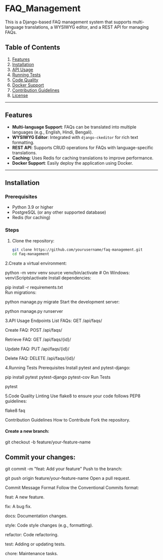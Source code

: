 # FAQ_Management
This is a Django-based FAQ management system that supports multi-language translations, a WYSIWYG editor, and a REST API for managing FAQs.

## Table of Contents
1. [Features](#features)
2. [Installation](#installation)
3. [API Usage](#api-usage)
4. [Running Tests](#running-tests)
5. [Code Quality](#code-quality)
6. [Docker Support](#docker-support)
7. [Contribution Guidelines](#contribution-guidelines)
8. [License](#license)

---

## Features
- **Multi-language Support**: FAQs can be translated into multiple languages (e.g., English, Hindi, Bengali).
- **WYSIWYG Editor**: Integrated with `django-ckeditor` for rich text formatting.
- **REST API**: Supports CRUD operations for FAQs with language-specific translations.
- **Caching**: Uses Redis for caching translations to improve performance.
- **Docker Support**: Easily deploy the application using Docker.

---

## Installation

### Prerequisites
- Python 3.9 or higher
- PostgreSQL (or any other supported database)
- Redis (for caching)

### Steps
1. Clone the repository:
   ```bash
   git clone https://github.com/yourusername/faq-management.git
   cd faq-management
2.Create a virtual environment:


python -m venv venv
source venv/bin/activate  # On Windows: venv\Scripts\activate
Install dependencies:

pip install -r requirements.txt  
Run migrations:


python manage.py migrate
Start the development server:

python manage.py runserver 

3.API Usage
Endpoints
List FAQs: GET /api/faqs/

Create FAQ: POST /api/faqs/


Retrieve FAQ: GET /api/faqs/{id}/

Update FAQ: PUT /api/faqs/{id}/


Delete FAQ: DELETE /api/faqs/{id}/

4.Running Tests
Prerequisites
Install pytest and pytest-django:


pip install pytest pytest-django pytest-cov
Run Tests

pytest

5.Code Quality
Linting
Use flake8 to ensure your code follows PEP8 guidelines:


flake8 faq

Contribution Guidelines
How to Contribute
Fork the repository.

#### Create a new branch:


git checkout -b feature/your-feature-name
## Commit your changes:


git commit -m "feat: Add your feature"
Push to the branch:


git push origin feature/your-feature-name
Open a pull request.

Commit Message Format
Follow the Conventional Commits format:

feat: A new feature.

fix: A bug fix.

docs: Documentation changes.

style: Code style changes (e.g., formatting).

refactor: Code refactoring.

test: Adding or updating tests.

chore: Maintenance tasks.


